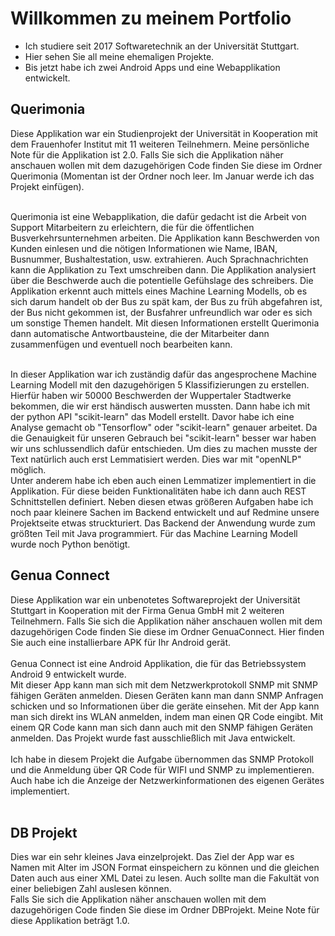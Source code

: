 # Willkommen zu meinem Portfolio
- Ich studiere seit 2017 Softwaretechnik an der Universität Stuttgart. <br />
- Hier sehen Sie all meine ehemaligen Projekte. <br />
- Bis jetzt habe ich zwei Android Apps und eine Webapplikation entwickelt.

## Querimonia
Diese Applikation war ein Studienprojekt der Universität in Kooperation mit dem Frauenhofer Institut mit 11 weiteren Teilnehmern. Meine persönliche Note für die Applikation ist 2.0. Falls Sie sich die Applikation näher anschauen wollen mit dem dazugehörigen Code finden Sie diese im Ordner Querimonia (Momentan ist der Ordner noch leer. Im Januar werde ich das Projekt einfügen). <br /> <br />

Querimonia ist eine Webapplikation, die dafür gedacht ist die Arbeit von Support Mitarbeitern zu erleichtern, die für die öffentlichen Busverkehrsunternehmen arbeiten. Die Applikation kann Beschwerden von Kunden einlesen und die nötigen Informationen wie Name, IBAN, Busnummer, Bushaltestation, usw. extrahieren. Auch Sprachnachrichten kann die Applikation zu Text umschreiben dann. Die Applikation analysiert über die Beschwerde auch die potentielle Gefühslage des schreibers. Die Applikation erkennt auch mittels eines Machine Learning Modells, ob es sich darum handelt ob der Bus zu spät kam, der Bus zu früh abgefahren ist, der Bus nicht gekommen ist, der Busfahrer unfreundlich war oder es sich um sonstige Themen handelt. Mit diesen Informationen erstellt Querimonia dann automatische Antwortbausteine, die der Mitarbeiter dann zusammenfügen und eventuell noch bearbeiten kann. <br /> <br />

In dieser Applikation war ich zuständig dafür das angesprochene Machine Learning Modell mit den dazugehörigen 5 Klassifizierungen zu erstellen. Hierfür haben wir 50000 Beschwerden der Wuppertaler Stadtwerke bekommen, die wir erst händisch auswerten mussten. Dann habe ich mit der python API "scikit-learn" das Modell erstellt. Davor habe ich eine Analyse gemacht ob "Tensorflow" oder "scikit-learn" genauer arbeitet. Da die Genauigkeit für unseren Gebrauch bei "scikit-learn" besser war haben wir uns schlussendlich dafür entschieden. Um dies zu machen musste der Text natürlich auch erst Lemmatisiert werden. Dies war mit "openNLP" möglich. <br />
Unter anderem habe ich eben auch einen Lemmatizer implementiert in die Applikation. Für diese beiden Funktionalitäten habe ich dann auch REST Schnittstellen definiert. Neben diesen etwas größeren Aufgaben habe ich noch paar kleinere Sachen im Backend entwickelt und auf Redmine unsere Projektseite etwas struckturiert. Das Backend der Anwendung wurde zum größten Teil mit Java programmiert. Für das Machine Learning Modell wurde noch Python benötigt.

## Genua Connect
Diese Applikation war ein unbenotetes Softwareprojekt der Universität Stuttgart in Kooperation mit der Firma Genua GmbH mit 2 weiteren Teilnehmern. Falls Sie sich die Applikation näher anschauen wollen mit dem dazugehörigen Code finden Sie diese im Ordner GenuaConnect. Hier finden Sie auch eine installierbare APK für Ihr Android gerät. <br /> <br />
Genua Connect ist eine Android Applikation, die für das Betriebssystem Android 9 entwickelt wurde. <br />
Mit dieser App kann man sich mit dem Netzwerkprotokoll SNMP mit SNMP fähigen Geräten anmelden. Diesen Geräten kann man dann SNMP Anfragen schicken und so Informationen über die geräte einsehen. Mit der App kann man sich direkt ins WLAN anmelden, indem man einen QR Code eingibt. Mit einem QR Code kann man sich dann auch mit den SNMP fähigen Geräten anmelden. Das Projekt wurde fast ausschließlich mit Java entwickelt. <br /> <br />
Ich habe in diesem Projekt die Aufgabe übernommen das SNMP Protokoll und die Anmeldung über QR Code für WIFI und SNMP zu implementieren. Auch habe ich die Anzeige der Netzwerkinformationen des eigenen Gerätes implementiert. <br /> <br />

## DB Projekt
Dies war ein sehr kleines Java einzelprojekt. Das Ziel der App war es Namen mit Alter im JSON Format einspeichern zu können und die gleichen Daten auch aus einer XML Datei zu lesen. Auch sollte man die Fakultät von einer beliebigen Zahl auslesen können. <br />
Falls Sie sich die Applikation näher anschauen wollen mit dem dazugehörigen Code finden Sie diese im Ordner DBProjekt. Meine Note für diese Applikation beträgt 1.0.
